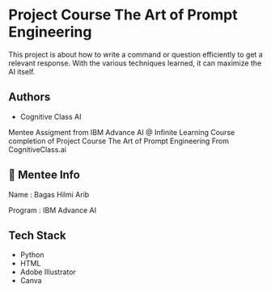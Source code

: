 
# Project Course The Art of Prompt Engineering

This project is about how to write a command or question efficiently to get a relevant response. With the various techniques learned, it can maximize the AI itself.






## Authors

- Cognitive Class AI

Mentee Assigment from IBM Advance AI @ Infinite Learning Course completion of Project Course The Art of Prompt Engineering From CognitiveClass.ai
## 🚀 Mentee Info
Name : Bagas Hilmi Arib

Program : IBM Advance AI


## Tech Stack

- Python
- HTML
- Adobe Illustrator
- Canva
